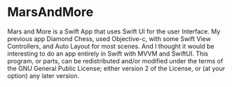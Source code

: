 # MarsAndMore
Mars and More is a Swift App that uses Swift UI for the user Interface. My previous app Diamond Chess, used Objective-c, with some Swift View Controllers, and Auto Layout for most scenes. And I thought it would be interesting to do an app entirely in Swift with MVVM and SwiftUI.
This program, or parts, can be redistributed and/or modified under the terms of the GNU General Public License; either version 2 of the License, or (at your option) any later version.

